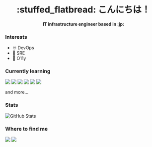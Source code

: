 <h1 style="text-align:center"> :stuffed_flatbread: こんにちは！</h1>

<h4 style="text-align:center">IT infrastructure engineer based in :jp:</h4>

<h3>Interests</h3>

- :infinity: DevOps
- :lizard: SRE
- :telescope: O11y 

<h3>Currently learning</h3>

![](https://img.shields.io/badge/Amazon%20ECS-232F3E.svg?style=for-the-badge&logo=amazon-ecs&logoColor=white)
![](https://img.shields.io/badge/Terraform-%235835CC.svg?style=for-the-badge&logo=terraform&logoColor=white)
![](https://img.shields.io/badge/-Ruby-CC342D.svg?style=for-the-badge&logo=ruby)
![](https://img.shields.io/badge/Ruby%20on%20Rails-%23CC0000.svg?style=for-the-badge&logo=ruby-on-rails&logoColor=white)
![](https://img.shields.io/badge/GitHub%20Actions-232F3E.svg?style=for-the-badge&logo=github-actions&logoColor=white)
![](https://img.shields.io/badge/Datadog-%23632CA6.svg?style=for-the-badge&logo=datadog&logoColor=white)

and more... 

<h3>Stats</h3>

![GitHub Stats](https://github-readme-stats.vercel.app/api?username=abnoumaru&show_icons=true&count_private=true&theme=neon)

<h3>Where to find me</h3>

<a href="https://abnoumaru.com" target="_blank"><img src="https://img.shields.io/badge/Personal%20Site-abnoumaru.com-purple"></a>
<a href="https://twitter.com/abnoumaru" ><img src="https://img.shields.io/twitter/follow/abnoumaru.svg?style=social" /> </a>
<br>